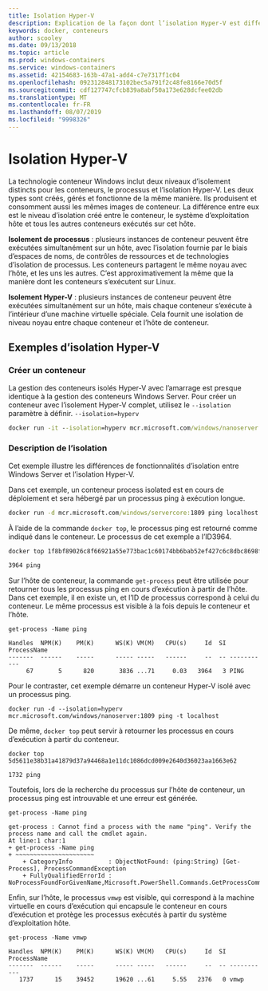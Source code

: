 ```yaml
---
title: Isolation Hyper-V
description: Explication de la façon dont l’isolation Hyper-V est différente de celle des conteneurs isolés de processus.
keywords: docker, conteneurs
author: scooley
ms.date: 09/13/2018
ms.topic: article
ms.prod: windows-containers
ms.service: windows-containers
ms.assetid: 42154683-163b-47a1-add4-c7e7317f1c04
ms.openlocfilehash: 092312848173102bec5a791f2c48fe8166e70d5f
ms.sourcegitcommit: cdf127747cfcb839a8abf50a173e628dcfee02db
ms.translationtype: MT
ms.contentlocale: fr-FR
ms.lasthandoff: 08/07/2019
ms.locfileid: "9998326"
---
```

# <a name="hyper-v-isolation"></a>Isolation Hyper-V

La technologie conteneur Windows inclut deux niveaux d’isolement distincts pour les conteneurs, le processus et l’isolation Hyper-V. Les deux types sont créés, gérés et fonctionne de la même manière. Ils produisent et consomment aussi les mêmes images de conteneur. La différence entre eux est le niveau d’isolation créé entre le conteneur, le système d’exploitation hôte et tous les autres conteneurs exécutés sur cet hôte.

**Isolement de processus** : plusieurs instances de conteneur peuvent être exécutées simultanément sur un hôte, avec l’isolation fournie par le biais d’espaces de noms, de contrôles de ressources et de technologies d’isolation de processus.  Les conteneurs partagent le même noyau avec l’hôte, et les uns les autres.  C’est approximativement la même que la manière dont les conteneurs s’exécutent sur Linux.

**Isolement Hyper-V** : plusieurs instances de conteneur peuvent être exécutées simultanément sur un hôte, mais chaque conteneur s’exécute à l’intérieur d’une machine virtuelle spéciale. Cela fournit une isolation de niveau noyau entre chaque conteneur et l’hôte de conteneur.

## <a name="hyper-v-isolation-examples"></a>Exemples d’isolation Hyper-V

### <a name="create-container"></a>Créer un conteneur

La gestion des conteneurs isolés Hyper-V avec l’amarrage est presque identique à la gestion des conteneurs Windows Server. Pour créer un conteneur avec l’isolement Hyper-V complet, utilisez le `--isolation` paramètre à définir. `--isolation=hyperv`

``` cmd
docker run -it --isolation=hyperv mcr.microsoft.com/windows/nanoserver:1809 cmd
```

### <a name="isolation-explanation"></a>Description de l’isolation

Cet exemple illustre les différences de fonctionnalités d’isolation entre Windows Server et l’isolation Hyper-V.

Dans cet exemple, un conteneur process isolated est en cours de déploiement et sera hébergé par un processus ping à exécution longue.

``` cmd
docker run -d mcr.microsoft.com/windows/servercore:1809 ping localhost -t
```

À l’aide de la commande `docker top`, le processus ping est retourné comme indiqué dans le conteneur. Le processus de cet exemple a l’ID3964.

``` cmd
docker top 1f8bf89026c8f66921a55e773bac1c60174bb6bab52ef427c6c8dbc8698f9d7a

3964 ping
```

Sur l’hôte de conteneur, la commande `get-process` peut être utilisée pour retourner tous les processus ping en cours d’exécution à partir de l’hôte. Dans cet exemple, il en existe un, et l’ID de processus correspond à celui du conteneur. Le même processus est visible à la fois depuis le conteneur et l’hôte.

```
get-process -Name ping

Handles  NPM(K)    PM(K)      WS(K) VM(M)   CPU(s)     Id  SI ProcessName
-------  ------    -----      ----- -----   ------     --  -- -----------
     67       5      820       3836 ...71     0.03   3964   3 PING
```

Pour le contraster, cet exemple démarre un conteneur Hyper-V isolé avec un processus ping.

```
docker run -d --isolation=hyperv mcr.microsoft.com/windows/nanoserver:1809 ping -t localhost
```

De même, `docker top` peut servir à retourner les processus en cours d’exécution à partir du conteneur.

```
docker top 5d5611e38b31a41879d37a94468a1e11dc1086dcd009e2640d36023aa1663e62

1732 ping
```

Toutefois, lors de la recherche du processus sur l’hôte de conteneur, un processus ping est introuvable et une erreur est générée.

```
get-process -Name ping

get-process : Cannot find a process with the name "ping". Verify the process name and call the cmdlet again.
At line:1 char:1
+ get-process -Name ping
+ ~~~~~~~~~~~~~~~~~~~~~~
    + CategoryInfo          : ObjectNotFound: (ping:String) [Get-Process], ProcessCommandException
    + FullyQualifiedErrorId : NoProcessFoundForGivenName,Microsoft.PowerShell.Commands.GetProcessCommand
```

Enfin, sur l’hôte, le processus `vmwp` est visible, qui correspond à la machine virtuelle en cours d’exécution qui encapsule le conteneur en cours d’exécution et protège les processus exécutés à partir du système d’exploitation hôte.

```
get-process -Name vmwp

Handles  NPM(K)    PM(K)      WS(K) VM(M)   CPU(s)     Id  SI ProcessName
-------  ------    -----      ----- -----   ------     --  -- -----------
   1737      15    39452      19620 ...61     5.55   2376   0 vmwp
```
